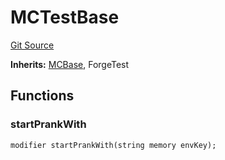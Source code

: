# MCTestBase
[Git Source](https://github.com/metacontract/mc/blob/8438d83ed04f942f1b69f22b0cb556723d88a8f9/resources/devkit/api-reference/MCBase.sol)

**Inherits:**
[MCBase](/resources/devkit/api-reference/Flattened.sol/abstract.MCBase), ForgeTest


## Functions
### startPrankWith


```solidity
modifier startPrankWith(string memory envKey);
```

